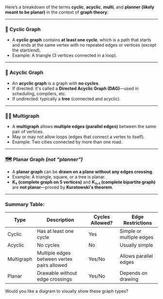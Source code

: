 Here’s a breakdown of the terms **cyclic**, **acyclic**, **multi**, and **planner (likely meant to be planar)** in the context of **graph theory**:

---

### 🔁 **Cyclic Graph**

* A **cyclic graph** contains **at least one cycle**, which is a path that starts and ends at the same vertex with no repeated edges or vertices (except the start/end).
* Example: A triangle (3 vertices connected in a loop).

---

### 🚫 **Acyclic Graph**

* An **acyclic graph** is a graph with **no cycles**.
* If directed: it's called a **Directed Acyclic Graph (DAG)**—used in scheduling, compilers, etc.
* If undirected: typically a **tree** (connected and acyclic).

---

### 🔁🔁 **Multigraph**

* A **multigraph** allows **multiple edges (parallel edges)** between the same pair of vertices.
* May or may not allow loops (edges that connect a vertex to itself).
* Example: Two cities connected by more than one road.

---

### 🗺️ **Planar Graph** *(not "planner")*

* A **planar graph** can be **drawn on a plane without any edges crossing**.
* Example: A triangle, square, or a tree is planar.
* **K₅ (complete graph on 5 vertices)** and **K₃,₃ (complete bipartite graph)** are **not planar**—proved by **Kuratowski's theorem**.

---

### Summary Table:

| Type       | Description                                 | Cycles Allowed? | Edge Restrictions        |
| ---------- | ------------------------------------------- | --------------- | ------------------------ |
| Cyclic     | Has at least one cycle                      | Yes             | Simple or multiple edges |
| Acyclic    | No cycles                                   | No              | Usually simple           |
| Multigraph | Multiple edges between vertex pairs allowed | Yes/No          | Allows parallel edges    |
| Planar     | Drawable without edge crossings             | Yes/No          | Depends on drawing       |

Would you like a diagram to visually show these graph types?
